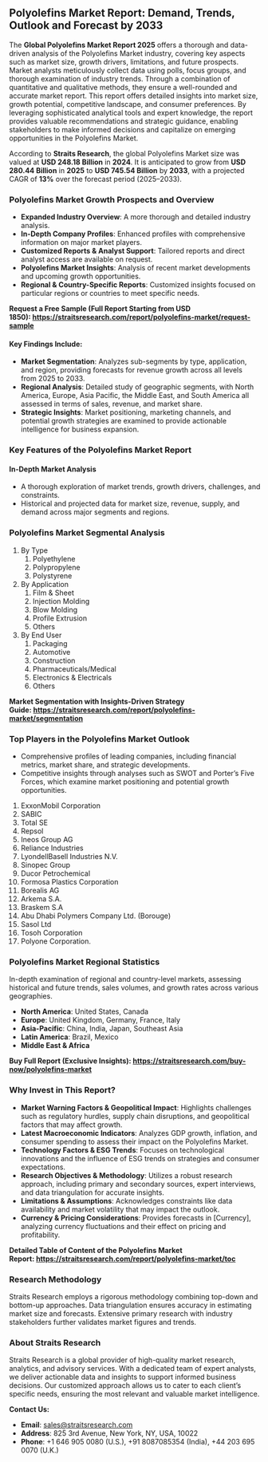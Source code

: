 <h2>Polyolefins Market Report: Demand, Trends, Outlook and Forecast by 2033</h2>
<p>The&nbsp;<strong>Global Polyolefins Market Report 2025</strong>&nbsp;offers a thorough and data-driven analysis of the Polyolefins Market industry, covering key aspects such as market size, growth drivers, limitations, and future prospects. Market analysts meticulously collect data using polls, focus groups, and thorough examination of industry trends. Through a combination of quantitative and qualitative methods, they ensure a well-rounded and accurate market report. This report offers detailed insights into market size, growth potential, competitive landscape, and consumer preferences. By leveraging sophisticated analytical tools and expert knowledge, the report provides valuable recommendations and strategic guidance, enabling stakeholders to make informed decisions and capitalize on emerging opportunities in the Polyolefins Market.</p>
<p>According to&nbsp;<strong>Straits Research</strong>, the global Polyolefins Market size was valued at&nbsp;<strong>USD 248.18 Billion</strong>&nbsp;in&nbsp;<strong>2024</strong>. It is anticipated to grow from&nbsp;<strong>USD 280.44 Billion</strong>&nbsp;in&nbsp;<strong>2025</strong>&nbsp;to&nbsp;<strong>USD 745.54 Billion</strong>&nbsp;by&nbsp;<strong>2033</strong>, with a projected CAGR of&nbsp;<strong>13%</strong>&nbsp;over the forecast period (2025&ndash;2033).</p>
<h3>Polyolefins Market Growth Prospects and Overview</h3>
<ul>
<li><strong>Expanded Industry Overview</strong>: A more thorough and detailed industry analysis.</li>
<li><strong>In-Depth Company Profiles</strong>: Enhanced profiles with comprehensive information on major market players.</li>
<li><strong>Customized Reports &amp; Analyst Support</strong>: Tailored reports and direct analyst access are available on request.</li>
<li><strong>Polyolefins Market Insights</strong>: Analysis of recent market developments and upcoming growth opportunities.</li>
<li><strong>Regional &amp; Country-Specific Reports</strong>: Customized insights focused on particular regions or countries to meet specific needs.</li>
</ul>
<p><strong>Request a Free Sample (Full Report Starting from USD 1850):&nbsp;<a href="https://straitsresearch.com/report/polyolefins-market/request-sample">https://straitsresearch.com/report/polyolefins-market/request-sample</a></strong></p>
<h4>Key Findings Include:</h4>
<ul>
<li><strong>Market Segmentation</strong>: Analyzes sub-segments by type, application, and region, providing forecasts for revenue growth across all levels from&nbsp;2025 to 2033.</li>
<li><strong>Regional Analysis</strong>: Detailed study of geographic segments, with North America, Europe, Asia Pacific, the Middle East, and South America all assessed in terms of sales, revenue, and market share.</li>
<li><strong>Strategic Insights</strong>: Market positioning, marketing channels, and potential growth strategies are examined to provide actionable intelligence for business expansion.</li>
</ul>
<h3>Key Features of the Polyolefins Market Report</h3>
<h4>In-Depth Market Analysis</h4>
<ul>
<li>A thorough exploration of market trends, growth drivers, challenges, and constraints.</li>
<li>Historical and projected data for market size, revenue, supply, and demand across major segments and regions.</li>
</ul>
<h3>Polyolefins Market&nbsp;Segmental Analysis</h3>
<ol>
<li>By Type
<ol>
<li>Polyethylene</li>
<li>Polypropylene</li>
<li>Polystyrene</li>
</ol>
</li>
<li>By Application
<ol>
<li>Film &amp; Sheet</li>
<li>Injection Molding</li>
<li>Blow Molding</li>
<li>Profile Extrusion</li>
<li>Others</li>
</ol>
</li>
<li>By End User
<ol>
<li>Packaging</li>
<li>Automotive</li>
<li>Construction</li>
<li>Pharmaceuticals/Medical</li>
<li>Electronics &amp; Electricals</li>
<li>Others</li>
</ol>
</li>
</ol>
<p><strong>Market Segmentation with Insights-Driven Strategy Guide:&nbsp;<a href="https://straitsresearch.com/report/polyolefins-market/segmentation">https://straitsresearch.com/report/polyolefins-market/segmentation</a></strong></p>
<h3>Top Players in the Polyolefins Market Outlook</h3>
<ul>
<li>Comprehensive profiles of leading companies, including financial metrics, market share, and strategic developments.</li>
<li>Competitive insights through analyses such as SWOT and Porter&rsquo;s Five Forces, which examine market positioning and potential growth opportunities.</li>
</ul>
<ol>
<li>ExxonMobil Corporation</li>
<li><a target="">SABIC</a></li>
<li>Total SE</li>
<li><a target="">Repsol</a></li>
<li>Ineos Group AG</li>
<li>Reliance Industries</li>
<li>LyondellBasell Industries N.V.</li>
<li>Sinopec Group</li>
<li>Ducor Petrochemical</li>
<li>Formosa Plastics Corporation</li>
<li>Borealis AG</li>
<li>Arkema S.A.</li>
<li>Braskem S.A</li>
<li>Abu Dhabi Polymers Company Ltd. (Borouge)</li>
<li>Sasol Ltd</li>
<li>Tosoh Corporation</li>
<li>Polyone Corporation.</li>
</ol>
<h3>Polyolefins Market Regional Statistics</h3>
<p>In-depth examination of regional and country-level markets, assessing historical and future trends, sales volumes, and growth rates across various geographies.</p>
<ul>
<li><strong>North America</strong>: United States, Canada</li>
<li><strong>Europe</strong>: United Kingdom, Germany, France, Italy</li>
<li><strong>Asia-Pacific</strong>: China, India, Japan, Southeast Asia</li>
<li><strong>Latin America</strong>: Brazil, Mexico</li>
<li><strong>Middle East &amp; Africa</strong></li>
</ul>
<p><strong>Buy Full Report (Exclusive Insights):&nbsp;<a href="https://straitsresearch.com/buy-now/polyolefins-market">https://straitsresearch.com/buy-now/polyolefins-market</a></strong></p>
<h3>Why Invest in This Report?</h3>
<ul>
<li><strong>Market Warning Factors &amp; Geopolitical Impact</strong>: Highlights challenges such as regulatory hurdles, supply chain disruptions, and geopolitical factors that may affect growth.</li>
<li><strong>Latest Macroeconomic Indicators</strong>: Analyzes GDP growth, inflation, and consumer spending to assess their impact on the Polyolefins Market.</li>
<li><strong>Technology Factors &amp; ESG Trends</strong>: Focuses on technological innovations and the influence of ESG trends on strategies and consumer expectations.</li>
<li><strong>Research Objectives &amp; Methodology</strong>: Utilizes a robust research approach, including primary and secondary sources, expert interviews, and data triangulation for accurate insights.</li>
<li><strong>Limitations &amp; Assumptions</strong>: Acknowledges constraints like data availability and market volatility that may impact the outlook.</li>
<li><strong>Currency &amp; Pricing Considerations</strong>: Provides forecasts in [Currency], analyzing currency fluctuations and their effect on pricing and profitability.</li>
</ul>
<p><strong>Detailed Table of Content of the Polyolefins Market Report:&nbsp;<a href="https://straitsresearch.com/report/polyolefins-market/toc">https://straitsresearch.com/report/polyolefins-market/toc</a></strong></p>
<h3>Research Methodology</h3>
<p>Straits Research employs a rigorous methodology combining top-down and bottom-up approaches. Data triangulation ensures accuracy in estimating market size and forecasts. Extensive primary research with industry stakeholders further validates market figures and trends.</p>
<h3>About Straits Research</h3>
<p>Straits Research is a global provider of high-quality market research, analytics, and advisory services. With a dedicated team of expert analysts, we deliver actionable data and insights to support informed business decisions. Our customized approach allows us to cater to each client&rsquo;s specific needs, ensuring the most relevant and valuable market intelligence.</p>
<p><strong>Contact Us:</strong></p>
<ul>
<li><strong>Email</strong>: <a href="sales@straitsresearch.com">sales@straitsresearch.com</a></li>
<li><strong>Address</strong>: 825 3rd Avenue, New York, NY, USA, 10022</li>
<li><strong>Phone</strong>: +1 646 905 0080 (U.S.), +91 8087085354 (India), +44 203 695 0070 (U.K.)</li>
</ul>
